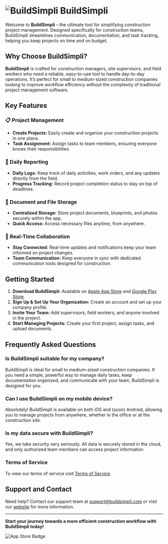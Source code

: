 # ![BuildSimpli](./logofull.png) BuildSimpli

Welcome to **BuildSimpli** – the ultimate tool for simplifying construction project management. Designed specifically for construction teams, BuildSimpli streamlines communication, documentation, and task tracking, helping you keep projects on time and on budget.

## Why Choose BuildSimpli?

**BuildSimpli** is crafted for construction managers, site supervisors, and field workers who need a reliable, easy-to-use tool to handle day-to-day operations. It’s perfect for small to medium-sized construction companies looking to improve workflow efficiency without the complexity of traditional project management software.

## Key Features

### 📋 Project Management
- **Create Projects:** Easily create and organize your construction projects in one place.
- **Task Assignment:** Assign tasks to team members, ensuring everyone knows their responsibilities.

### 📝 Daily Reporting
- **Daily Logs:** Keep track of daily activities, work orders, and any updates directly from the field.
- **Progress Tracking:** Record project completion status to stay on top of deadlines.

### 📁 Document and File Storage
- **Centralized Storage:** Store project documents, blueprints, and photos securely within the app.
- **Quick Access:** Access necessary files anytime, from anywhere.

### 🤝 Real-Time Collaboration
- **Stay Connected:** Real-time updates and notifications keep your team informed on project changes.
- **Team Communication:** Keep everyone in sync with dedicated communication tools designed for construction.

## Getting Started

1. **Download BuildSimpli:** Available on [Apple App Store](#) and [Google Play Store](#).
2. **Sign Up & Set Up Your Organization:** Create an account and set up your company profile.
3. **Invite Your Team:** Add supervisors, field workers, and anyone involved in the project.
4. **Start Managing Projects:** Create your first project, assign tasks, and upload documents.

## Frequently Asked Questions

### Is BuildSimpli suitable for my company?
BuildSimpli is ideal for small to medium-sized construction companies. If you need a simple, powerful way to manage daily tasks, keep documentation organized, and communicate with your team, BuildSimpli is designed for you.

### Can I use BuildSimpli on my mobile device?
Absolutely! BuildSimpli is available on both iOS and (soon) Android, allowing you to manage projects from anywhere, whether in the office or at the construction site.

### Is my data secure with BuildSimpli?
Yes, we take security very seriously. All data is securely stored in the cloud, and only authorized team members can access project information.

### Terms of Service
To view our terms of service visit [Terms of Service](https://buildsimpli.com/tos)

## Support and Contact

Need help? Contact our support team at [support@buildsimpli.com](mailto:support@buildsimpli.com) or visit our [website](https://buildsimpli.com) for more information.

---

**Start your journey towards a more efficient construction workflow with BuildSimpli today!**

![App Store Badge](#)
